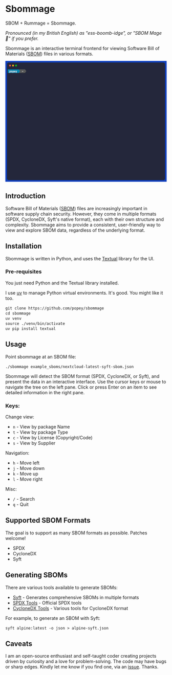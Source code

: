 # Sbommage

SBOM + Rummage = Sbommage.

*Pronounced (in my British English) as "ess-boomb-idge", or "SBOM Mage 🧙" if you prefer.*

Sbommage is an interactive terminal frontend for viewing Software Bill of Materials ([SBOM](https://anchore.com/sbom/)) files in various formats.

![A short video showing Sbommage](./sbommage.gif)

## Introduction

Software Bill of Materials ([SBOM](https://anchore.com/sbom/)) files are increasingly important in software supply chain security. However, they come in multiple formats (SPDX, CycloneDX, Syft's native format), each with their own structure and complexity. Sbommage aims to provide a consistent, user-friendly way to view and explore SBOM data, regardless of the underlying format.

## Installation

Sbommage is written in Python, and uses the [Textual](https://textual.textualize.io/) library for the UI.

### Pre-requisites

You just need Python and the Textual library installed.

I use [uv](https://github.com/astral-sh/uv) to manage Python virtual environments. It's good. You might like it too.

```shell
git clone https://github.com/popey/sbommage
cd sbommage
uv venv
source ./venv/bin/activate
uv pip install textual
```

## Usage

Point sbommage at an SBOM file:

```shell
./sbommage example_sboms/nextcloud-latest-syft-sbom.json
```

Sbommage will detect the SBOM format (SPDX, CycloneDX, or Syft), and present the data in an interactive interface.
Use the cursor keys or mouse to navigate the tree on the left pane.
Click or press Enter on an item to see detailed information in the right pane.

### Keys:

Change view:

* `n` - View by package Name
* `t` - View by package Type
* `c` - View by License (Copyright/Code)
* `s` - View by Supplier

Navigation:

* `h` - Move left
* `j` - Move down
* `k` - Move up
* `l` - Move right

Misc:

* `/` - Search
* `q` - Quit

## Supported SBOM Formats

The goal is to support as many SBOM formats as possible. Patches welcome!

* SPDX
* CycloneDX
* Syft

## Generating SBOMs

There are various tools available to generate SBOMs:

* [Syft](https://github.com/anchore/syft) - Generates comprehensive SBOMs in multiple formats
* [SPDX Tools](https://github.com/spdx/tools) - Official SPDX tools
* [CycloneDX Tools](https://github.com/CycloneDX) - Various tools for CycloneDX format

For example, to generate an SBOM with Syft:

```shell
syft alpine:latest -o json > alpine-syft.json
```

## Caveats

I am an open-source enthusiast and self-taught coder creating projects driven by curiosity and a love for problem-solving. The code may have bugs or sharp edges. Kindly let me know if you find one, via an [issue](https://github.com/popey/sbommage/issues). Thanks.